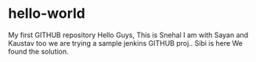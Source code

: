 # hello-world
My first GITHUB repository
Hello Guys, 
This is Snehal
I am with Sayan and Kaustav too
we are trying a sample jenkins GITHUB proj..
Sibi is here
We found the solution.

